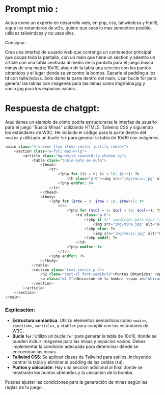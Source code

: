 # Prompt mio :

Actua como un experto en desarrollo web, en php, css, tailwindcss y html5, sigue los estandares de w3c, quiero que seas lo mas semantico posible, utilices tailwindcss y no uses divs.

Consigna:

Crea una interfaz de usuario web que contenga un contenedor principal que ocupe toda la pantalla, con un main que tiene un section y adentro un article con una tabla centrada al medio de la pantalla para el juego busca minas de una matriz 10x10, abajo de la tabla una seccion con los puntos obtenidos y el lugar donde se encontro la bomba.
Sacarle el padding a los td con tailwindcss.
Solo dame la parte dentro del main.
Usar bucle for para generar las tablas con imagenes para las minas como img/mina.jpg y vacio.jpg para los espacios vacios.

# Respuesta de chatgpt:

Aquí tienes un ejemplo de cómo podría estructurarse la interfaz de usuario para el juego "Busca Minas" utilizando HTML5, Tailwind CSS y siguiendo los estándares de W3C. He incluido el código para la parte dentro del `<main>` y utilizado un bucle `for` para generar la tabla de 10x10 con imágenes.

```php
<main class="h-screen flex items-center justify-center">
    <section class="w-full max-w-lg">
        <article class="bg-white rounded-lg shadow-lg">
            <table class="table-auto mx-auto">
                <thead>
                    <tr>
                        <?php for ($i = 0; $i < 10; $i++): ?>
                            <th class="p-0"><img src="img/vacio.jpg" alt="Espacio vacío" class="w-10 h-10"></th>
                        <?php endfor; ?>
                    </tr>
                </thead>
                <tbody>
                    <?php for ($row = 0; $row < 10; $row++): ?>
                        <tr>
                            <?php for ($col = 0; $col < 10; $col++): ?>
                                <td class="p-0">
                                    <?php if (/* condición para mina */): ?>
                                        <img src="img/mina.jpg" alt="Bomba" class="w-10 h-10">
                                    <?php else: ?>
                                        <img src="img/vacio.jpg" alt="Espacio vacío" class="w-10 h-10">
                                    <?php endif; ?>
                                </td>
                            <?php endfor; ?>
                        </tr>
                    <?php endfor; ?>
                </tbody>
            </table>
            <section class="text-center p-4">
                <h2 class="text-xl font-semibold">Puntos Obtenidos: <span id="puntos">0</span></h2>
                <p class="mt-2">Ubicación de la bomba: <span id="ubicacion-bomba">N/A</span></p>
            </section>
        </article>
    </section>
</main>
```

### Explicación:

- **Estructura semántica**: Utilizo elementos semánticos como `<main>`, `<section>`, `<article>`, y `<table>` para cumplir con los estándares de W3C.
- **Bucle `for`**: Utilizo un bucle `for` para generar la tabla de 10x10, donde se pueden incluir imágenes para las minas y espacios vacíos. Debes implementar la condición adecuada para determinar dónde se encuentran las minas.
- **Tailwind CSS**: Se aplican clases de Tailwind para estilos, incluyendo centrar la tabla y eliminar el padding de las celdas (`td`).
- **Puntos y ubicación**: Hay una sección adicional al final donde se mostrarán los puntos obtenidos y la ubicación de la bomba.

Puedes ajustar las condiciones para la generación de minas según las reglas de tu juego.
